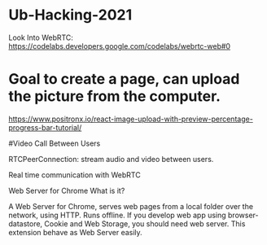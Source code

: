# Ub-Hacking-2021

Look Into WebRTC:
https://codelabs.developers.google.com/codelabs/webrtc-web#0


# Goal to create a page, can upload the picture from the computer.

https://www.positronx.io/react-image-upload-with-preview-percentage-progress-bar-tutorial/

#Video Call Between Users

RTCPeerConnection: stream audio and video between users.



Real time communication with WebRTC

Web Server for Chrome What is it?

A Web Server for Chrome, serves web pages from a local folder over the network, using HTTP. Runs offline. If you develop web app using browser-datastore, Cookie and Web Storage, you should need web server. This extension behave as Web Server easily.
